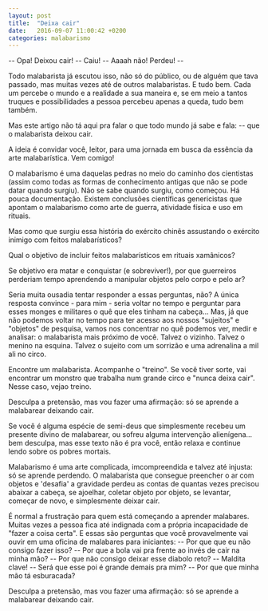 ```yaml
---
layout: post
title:  "Deixa cair"
date:   2016-09-07 11:00:42 +0200
categories: malabarismo
---
```


-- Opa! Deixou cair! -- Caiu! -- Aaaah não! Perdeu! --

Todo malabarista já escutou isso, não só do público, ou de alguém que tava passado,
mas muitas vezes até de outros malabaristas. E tudo bem. Cada um percebe o mundo e
a realidade a sua maneira e, se em meio a tantos truques e possibilidades a pessoa
percebeu apenas a queda, tudo bem também.

Mas este artigo não tá aqui pra falar o que todo mundo já sabe e fala: -- que o malabarista deixou cair.

A ideia é convidar você, leitor, para uma jornada em busca da essência da arte malabarística. Vem comigo!

O malabarismo é uma daquelas pedras no meio do caminho dos cientistas (assim como todas as formas de conhecimento
antigas que não se pode datar quando surgiu). Não se sabe quando surgiu, como começou. Há pouca documentação.
Existem conclusões científicas genericistas que apontam o malabarismo como arte de guerra, atividade física e uso
em rituais.

Mas como que surgiu essa história do exército chinês assustando o exército inimigo com feitos malabarísticos?

Qual o objetivo de incluir feitos malabarísticos em rituais xamânicos?

Se objetivo era matar e conquistar (e sobreviver!), por que guerreiros perderiam tempo aprendendo a manipular
objetos pelo corpo e pelo ar?

Seria muita ousadia tentar responder a essas perguntas, não? A única resposta convince - para mim - seria voltar
no tempo e perguntar para esses monges e militares o quê que eles tinham na cabeça... Mas, já que não podemos
voltar no tempo para ter acesso aos nossos "sujeitos" e "objetos" de pesquisa, vamos nos concentrar no quê
podemos ver, medir e analisar: o malabarista mais próximo de você.
Talvez o vizinho. Talvez o menino na esquina. Talvez o sujeito com um sorrizão e uma adrenalina a mil ali no circo.

Encontre um malabarista. Acompanhe o "treino". Se você tiver sorte, vai encontrar um monstro que trabalha num
grande circo e "nunca deixa cair". Nesse caso, vejao treino.

Desculpa a pretensão, mas vou fazer uma afirmação: só se aprende a malabarear deixando cair.

Se você é alguma espécie de semi-deus que simplesmente recebeu um presente divino de malabarear, ou sofreu
alguma intervenção alienígena... bem desculpa, mas esse texto não é pra você, então relaxa e continue lendo
sobre os pobres mortais.

Malabarismo é uma arte complicada, imcompreendida e talvez até injusta: só se aprende perdendo.
O malabarista que consegue preencher o ar com objetos e 'desafia' a gravidade perdeu as contas de quantas
vezes precisou abaixar a cabeça, se ajoelhar, coletar objeto por objeto, se levantar, começar de novo, e
simplesmente deixar cair.

É normal a frustração para quem está começando a aprender malabares. Muitas vezes a pessoa fica até indignada
com a própria incapacidade de "fazer a coisa certa". E essas são perguntas que você provavelmente vai ouvir
em uma oficina de malabares para iniciantes:
-- Por que que eu não consigo fazer isso?
-- Por que a bola vai pra frente ao invés de cair na minha mão?
-- Por que não consigo deixar esse diabolo reto?
-- Maldita clave!
-- Será que esse poi é grande demais pra mim?
-- Por que que minha mão tá esburacada?


Desculpa a pretensão, mas vou fazer uma afirmação: só se aprende a malabarear deixando cair.


